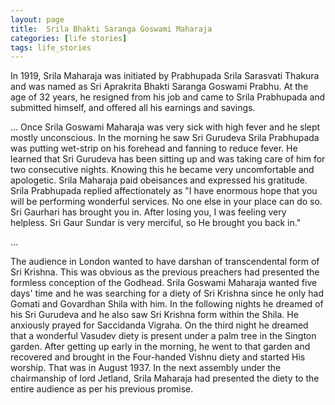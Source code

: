 ```yaml
---
layout: page
title:  Srila Bhakti Saranga Goswami Maharaja
categories: [life stories]
tags: life_stories
---
```


In 1919, Srila Maharaja was initiated by Prabhupada Srila Sarasvati Thakura and was named as Sri Aprakrita Bhakti Saranga Goswami Prabhu. At the age of 32 years, he resigned from his job and came to Srila Prabhupada and submitted himself, and offered all his earnings and savings.

…
Once Srila Goswami Maharaja was very sick with high fever and he slept mostly unconscious. In the morning he saw Sri Gurudeva Srila Prabhupada was putting wet-strip on his forehead and fanning to reduce fever. He learned that Sri Gurudeva has been sitting up and was taking care of him for two consecutive nights. Knowing this he became very uncomfortable and apologetic. Srila Maharaja paid obeisances and expressed his gratitude. Srila Prabhupada replied affectionately as "I have enormous hope that you will be performing wonderful services.  No one else in your place can do so. Sri Gaurhari has brought you in.  After losing you, I was feeling very helpless. Sri Gaur Sundar is very merciful, so He brought you back in."

…


The audience in London wanted to have darshan of transcendental form of Sri Krishna. This was obvious as the previous preachers had presented the formless conception of the Godhead. Srila Goswami Maharaja wanted five days' time and he was searching for a diety of Sri Krishna since he only had Gomati and Govardhan Shila with him. In the following nights he dreamed of his Sri Gurudeva and he also saw Sri Krishna form within the Shila. He anxiously prayed for Saccidanda Vigraha. On the third night he dreamed that a wonderful Vasudev diety is present under a palm tree in the Sington garden. After getting up early in the morning, he went to that garden and recovered and brought in the Four-handed Vishnu diety and started His worship. That was in August 1937. In the next assembly under the chairmanship of lord Jetland, Srila Maharaja had presented the diety to the entire audience as per his previous promise.
